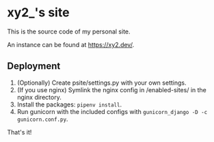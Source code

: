 # xy2_'s site
This is the source code of my personal site.

An instance can be found at https://xy2.dev/.

## Deployment

1. (Optionally) Create psite/settings.py with your own settings.
2. (If you use nginx) Symlink the nginx config in /enabled-sites/ in the nginx directory.
3. Install the packages: `pipenv install`.
4. Run gunicorn with the included configs with `gunicorn_django -D -c gunicorn.conf.py`.

That's it!
